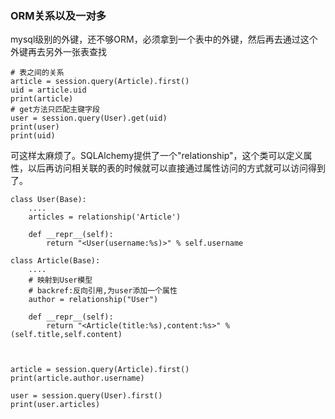 ### ORM关系以及一对多

mysql级别的外键，还不够ORM，必须拿到一个表中的外键，然后再去通过这个外键再去另外一张表查找

```
# 表之间的关系
article = session.query(Article).first()
uid = article.uid
print(article)
# get方法只匹配主键字段
user = session.query(User).get(uid)
print(user)
print(uid)
```

可这样太麻烦了。SQLAlchemy提供了一个"relationship"，这个类可以定义属性，以后再访问相关联的表的时候就可以直接通过属性访问的方式就可以访问得到了。

```
class User(Base):
    ....
    articles = relationship('Article')

    def __repr__(self):
        return "<User(username:%s)>" % self.username

class Article(Base):
    ....
    # 映射到User模型
    # backref:反向引用,为user添加一个属性
    author = relationship("User")

    def __repr__(self):
        return "<Article(title:%s),content:%s>" % (self.title,self.content)



article = session.query(Article).first()
print(article.author.username)

user = session.query(User).first()
print(user.articles)
```



